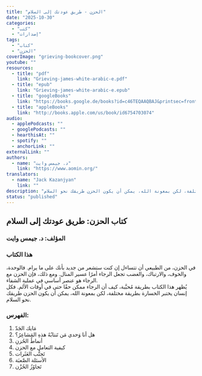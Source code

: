 ```yaml
---
title: "الحزن - طريق عودتك إلى السلام"
date: "2025-10-30"
categories:
  - "كتب"
  - "إصدارات"
tags:
  - "كتاب"
  - "الحزن"
coverImage: "grieving-bookcover.png"
youtube: ""
resources:
  - title: "pdf"
    link: "Grieving-james-white-arabic-e.pdf"
  - title: "epub"
    link: "Grieving-james-white-arabic-e.epub"
  - title: "googleBooks"
    link: "https://books.google.de/books?id=c46TEQAAQBAJ&printsec=frontcover&hl=de&source=gbs_ge_summary_r&cad=0#v=onepage&q&f=false"
  - title: "appleBooks"
    link: "http://books.apple.com/us/book/id6754703074"
audio:
  - applePodcasts: ""
  - googlePodcasts: ""
  - hearthisAt: ""
  - spotify: ""
  - anchorLink: ""
externalLink: ""
authors:
  - name: "د. جيمس وايت"
    link: "https://www.aomin.org/"
translators:
  - name: "Jack Kazanjyan"
    link: ""
description: "في الحزن، من الطبيعي أن تتساءل إن كنت ستشعر من جديد بأنك على ما يرام. فالوحدة، والخوف، والارتباك، والغضب تجعل الرجاء أمرًا عسير المنال. ومع ذلك، فإن الحزن مع الرجاء هو عنصر أساسي في عملية الشفاء. يُظهر هذا الكتاب بطريقة مُحبَّبة، كيف أن الرجاء ممكن حقًا حتى في أوقات الألم. فكل إنسان يختبر الخسارة بطريقة مختلفة، لكن بمعونة الله، يمكن أن يكون الحزن طريقك نحو السلام."
status: "published"
---
```


## كتاب الحزن: طريق عودتك إلى السلام

### المؤلف: د. جيمس وايت

### هذا الكتاب

في الحزن، من الطبيعي أن تتساءل إن كنت ستشعر من جديد بأنك على ما يرام. فالوحدة، والخوف، والارتباك، والغضب تجعل الرجاء أمرًا عسير المنال. ومع ذلك، فإن الحزن مع الرجاء هو عنصر أساسي في عملية الشفاء.  
 يُظهر هذا الكتاب بطريقة مُحبَّبة، كيف أن الرجاء ممكن حقًا حتى في أوقات الألم. فكل إنسان يختبر الخسارة بطريقة مختلفة، لكن بمعونة الله، يمكن أن يكون الحزن طريقك نحو السلام.

### الفهرس:

1. مَايك الجَدّ
2. هل أنا وَحدي مَن تَنتابُهُ هذهِ المَشاعِرُ؟
3. أنماطُ الحُزنِ
4. كيفية التعامل مع الحزن
5. تَجنُّب العَثَرات
6. الأسئلة الصَّعبَة
7. تَجاوُزُ الحُزْن
